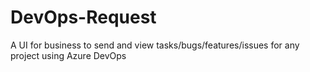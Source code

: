 # DevOps-Request
A UI for business to send and view tasks/bugs/features/issues for any project using Azure DevOps
